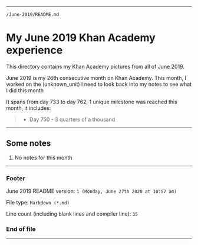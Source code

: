 
***

`/June-2019/README.md`

# My June 2019 Khan Academy experience

This directory contains my Khan Academy pictures from all of June 2019.

June 2019 is my 26th consecutive month on Khan Academy. This month, I worked on the (unknown_unit) I need to look back into my notes to see what I did this month

It spans from day 733 to day 762, 1 unique milestone was reached this month, it includes:

> * Day 750 - 3 quarters of a thousand

***

## Some notes

1. No notes for this month

***

### Footer

June 2019 README version: `1 (Monday, June 27th 2020 at 10:57 am)`

File type: `Markdown (*.md)`

Line count (including blank lines and compiler line): `35`

### End of file

***
